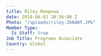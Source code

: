 ```yaml
---
title: Riley Moepswa
date: 2018-06-01 20:56:00 Z
Photo: "/uploads/riley-2b680f.JPG"
Member Type:
  Is Staff: true
Job Title: Programs Associate
Country: Global
---
```


